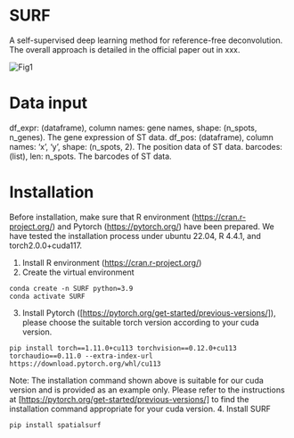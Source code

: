 # SURF
A self-supervised deep learning method for reference-free deconvolution. The overall approach is detailed in the official paper out in xxx.

![Fig1](https://github.com/user-attachments/assets/ffda1ac8-4649-4da3-ac56-f58a1b5fe08e)

# Data input  
df_expr: (dataframe), column names: gene names, shape: (n_spots, n_genes). The gene expression of ST data.
df_pos: (dataframe), column names: ‘x’, ‘y’, shape: (n_spots, 2). The position data of ST data.
barcodes: (list), len: n_spots. The barcodes of ST data.

# Installation
Before installation, make sure that R environment (https://cran.r-project.org/) and Pytorch (https://pytorch.org/) have been prepared.
We have tested the installation process under ubuntu 22.04, R 4.4.1, and torch2.0.0+cuda117.
1. Install R environment (https://cran.r-project.org/)
2. Create the virtual environment
```
conda create -n SURF python=3.9   
conda activate SURF   
```
3. Install Pytorch ([https://pytorch.org/get-started/previous-versions/]), please choose the suitable torch version according to your cuda version.
```
pip install torch==1.11.0+cu113 torchvision==0.12.0+cu113 torchaudio==0.11.0 --extra-index-url https://download.pytorch.org/whl/cu113   
```
Note: The installation command shown above is suitable for our cuda version and is provided as an example only. Please refer to the instructions at [https://pytorch.org/get-started/previous-versions/] to find the installation command appropriate for your cuda version.
4. Install SURF
```
pip install spatialsurf
```


